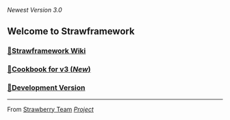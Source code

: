 *Newest Version 3.0*

## Welcome to Strawframework

### [🛫Strawframework Wiki](https://github.com/zlizhe/Strawframework/wiki)

### [🥇Cookbook for v3 (_New_)](https://github.com/zlizhe/Strawframework/wiki/Cookbook-For-Version-3)

### [🎨Development Version](https://github.com/zlizhe/Strawframework/wiki/DevelopmentVersion)


***

From [Strawberry Team](https://strawberryteam.github.io) _[Project](https://github.com/StrawberryTeam)_